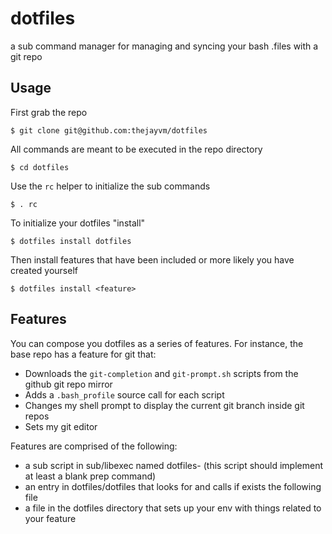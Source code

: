dotfiles
========

a sub command manager for managing and syncing your bash .files with a git repo

## Usage

First grab the repo

    $ git clone git@github.com:thejayvm/dotfiles
  
All commands are meant to be executed in the repo directory

    $ cd dotfiles
  
Use the `rc` helper to initialize the sub commands

    $ . rc
  
To initialize your dotfiles "install"

    $ dotfiles install dotfiles
  
Then install features that have been included or more likely you have created yourself

    $ dotfiles install <feature>
  
## Features

You can compose you dotfiles as a series of features. For instance, the base repo has a feature for git that:

- Downloads the `git-completion` and `git-prompt.sh` scripts from the github git repo mirror
- Adds a `.bash_profile` source call for each script
- Changes my shell prompt to display the current git branch inside git repos
- Sets my git editor

Features are comprised of the following:

- a sub script in sub/libexec named dotfiles-<featurename> (this script should implement at least a blank prep command)
- an entry in dotfiles/dotfiles that looks for and calls if exists the following file
- a file in the dotfiles directory that sets up your env with things related to your feature
